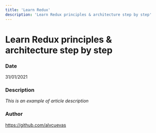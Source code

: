 ```yaml
---
title: 'Learn Redux'
description: 'Learn Redux principles & architecture step by step'
---
```


# Learn Redux principles & architecture step by step

### Date

31/01/2021

### Description

_This is an example of article description_

### Author

https://github.com/alvcuevas
